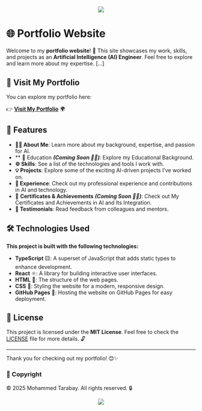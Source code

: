 <h1 align="center">
  
  ![](https://capsule-render.vercel.app/api?type=waving&color=gradient&height=100&section=header)
</h1>

# 🌐 Portfolio Website

Welcome to my **portfolio website**! 🚀 This site showcases my work, skills, and projects as an **Artificial Intelligence (AI) Engineer**. Feel free to explore and learn more about my expertise. [...]

## 🔗 Visit My Portfolio

You can explore my portfolio here:

👉 [**Visit My Portfolio**](https://mmtrabya.github.io/Portfolio-Website/) 🌍

## 🚀 Features

- **👨‍💻 About Me**: Learn more about my background, expertise, and passion for AI.
- ** 🏫 Education ***(Coming Soon 😶‍🌫️)***: Explore my Educational Background.
- **⚙️ Skills**: See a list of the technologies and tools I work with.
- **💡 Projects**: Explore some of the exciting AI-driven projects I’ve worked on.
- **📝 Experience**: Check out my professional experience and contributions in AI and technology.
- 🏅 **Certificates & Achievements** ***(Coming Soon 😶‍🌫️)***: Check out My Certificates and Achievements in AI and Its Integration.
- **📣 Testimonials**: Read feedback from colleagues and mentors.

## 🛠️ Technologies Used

**This project is built with the following technologies:**

- **TypeScript** 🟨: A superset of JavaScript that adds static types to enhance development.
- **React** ⚛️: A library for building interactive user interfaces.
- **HTML** 📄: The structure of the web pages.
- **CSS** 🎨: Styling the website for a modern, responsive design.
- **GitHub Pages** 📡: Hosting the website on GitHub Pages for easy deployment.

## 📄 License

This project is licensed under the **MIT License**. Feel free to check the [LICENSE](LICENSE) file for more details. 🔓

---

Thank you for checking out my portfolio! 😊✨

### 📜 Copyright

© 2025 Mohammed Tarabay. All rights reserved. 🔒

<div align="center">
  
![](https://capsule-render.vercel.app/api?type=waving&color=gradient&height=100&section=footer)
</div>
